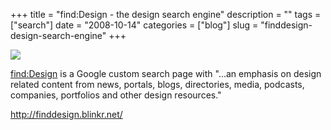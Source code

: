 +++
title = "find:Design - the design search engine"
description = ""
tags = ["search"]
date = "2008-10-14"
categories = ["blog"]
slug = "finddesign-design-search-engine"
+++



  <div class="notebook-screenshot"><a href="http://finddesign.blinkr.net/"><img src="http://media.konigi.com/bluga/wt48f4b33b664da.jpg"/></a></div><p><a href="http://finddesign.blinkr.net/">find:Design</a> is a Google custom search page with "...an emphasis on design related content from news, portals, blogs, directories, media, podcasts, companies, portfolios and other design resources."</p>
    
  <a href="http://finddesign.blinkr.net/">http://finddesign.blinkr.net/</a>
